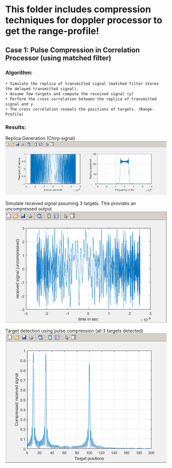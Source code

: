 # This folder includes compression techniques for doppler processor to get the range-profile!

## Case 1: Pulse Compression in Correlation Processor (using matched filter)

### Algorithm:
    • Simulate the replica of transmitted signal (matched filter stores the delayed transmitted signal).  
    • Assume few targets and compute the received signal (y) 
    • Perform the cross correlation between the replica of transmitted signal and y.
    • The cross correlation reveals the positions of targets. (Range-Profile)

### Results:

Replica Generation (Chirp signal)
![Screenshot](Plots/replicaSpectrum.png)

Simulate received signal assuming 3 targets. This provides an uncompressed output
![Screenshot](Plots/uncompressedOutput.png)

Target detection using pulse compression (all 3 targets detected)
![Screenshot](Plots/compressedOutput.png)
